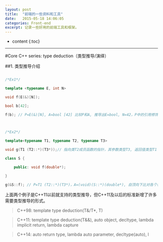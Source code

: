 ```yaml
---
layout: post
title:  "前端的一些资料和工具"
date:   2015-05-18 14:06:05
categories: Front-end
excerpt: 记录一些好用的前端工具和框架。
---
```


* content
{:toc}

---

#Core C++ series: type deduction（类型推导/演绎）



##1. 类型推导介绍

```C++

/*Ex1*/

template <typename E, int N>

void f(E(&)[N]);

bool b[42];

f(b); // P=E(&)[N], A=bool [42] 比较P和A, 推导出E=bool, N=42，P中的引用修饰表明了推导的方法（数组不会退化转型成指针）

 

/*Ex2*/

template<typename T1, typename T2, typename T3>

void g(T1 (T2::*)(T3*));// 指向类T2成员函数的指针，其参数类型T3, 返回值类型T1

class S {

    public: void f(double*);

}

g(&S::f); // P=T1 (T2::*)(T3*)，A=(void)(S::*)(double*), 自顶向下比对各个构造，推导结果:T1=void, T2=S, T3=doule

```

上面两个例子是C++11以前就支持的类型推导，但C++11及以后的标准新增了许多需要类型推导的形式。

> C++98:  template type deduction(T&/T*, T)

> C++11:  template type deduction(T&&), auto object, decltype, lambda implicit return, lambda capture

> C++14:  auto return type, lambda auto parameter, decltype(auto), l